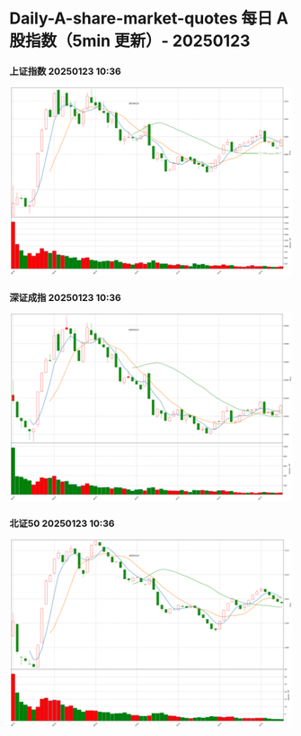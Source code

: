 
# Daily-A-share-market-quotes 每日 A 股指数（5min 更新）- 20250123

### 上证指数 20250123 10:36
![](./fig/2025/1/20250123-sh000001.png)

### 深证成指 20250123 10:36
![](./fig/2025/1/20250123-sz399001.png)

### 北证50 20250123 10:36
![](./fig/2025/1/20250123-bj899050.png)
